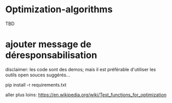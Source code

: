 # Optimization-algorithms
TBD

# ajouter message de déresponsabilisation

disclaimer: les code sont des demos; mais il est préférable d'utiliser les outils open souces suggérés...

pip install -r requirements.txt



aller plus loins: https://en.wikipedia.org/wiki/Test_functions_for_optimization